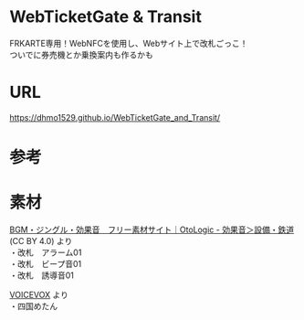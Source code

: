 # WebTicketGate & Transit
FRKARTE専用！WebNFCを使用し、Webサイト上で改札ごっこ！  
ついでに券売機とか乗換案内も作るかも  

# URL
https://dhmo1529.github.io/WebTicketGate_and_Transit/  

# 参考


# 素材
[BGM・ジングル・効果音　フリー素材サイト｜OtoLogic - 効果音＞設備・鉄道](https://otologic.jp/free/se/facility-railway01.html)(CC BY 4.0) より  
・改札　アラーム01  
・改札　ビープ音01  
・改札　誘導音01  

[VOICEVOX](https://voicevox.hiroshiba.jp) より  
・四国めたん  
